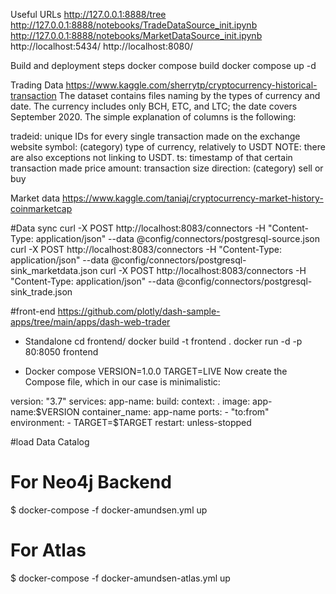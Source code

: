 Useful URLs
http://127.0.0.1:8888/tree
http://127.0.0.1:8888/notebooks/TradeDataSource_init.ipynb
http://127.0.0.1:8888/notebooks/MarketDataSource_init.ipynb
http://localhost:5434/
http://localhost:8080/

Build and deployment steps
docker compose build
 docker compose up -d


Trading Data
https://www.kaggle.com/sherrytp/cryptocurrency-historical-transaction
The dataset contains files naming by the types of currency and date. The currency includes only BCH, ETC, and LTC; the date covers September 2020. The simple explanation of columns is the following:

tradeid: unique IDs for every single transaction made on the exchange website
symbol: (category) type of currency, relatively to USDT NOTE: there are also exceptions not linking to USDT.
ts: timestamp of that certain transaction made
price
amount: transaction size
direction: (category) sell or buy

Market data
https://www.kaggle.com/taniaj/cryptocurrency-market-history-coinmarketcap

#Data sync
curl -X POST http://localhost:8083/connectors     -H "Content-Type: application/json"     --data @config/connectors/postgresql-source.json
curl -X POST http://localhost:8083/connectors     -H "Content-Type: application/json"     --data @config/connectors/postgresql-sink_marketdata.json
curl -X POST http://localhost:8083/connectors     -H "Content-Type: application/json"     --data @config/connectors/postgresql-sink_trade.json


#front-end
https://github.com/plotly/dash-sample-apps/tree/main/apps/dash-web-trader



* Standalone
cd frontend/
docker build -t frontend .
docker run -d -p 80:8050 frontend

* Docker compose
VERSION=1.0.0
TARGET=LIVE
Now create the Compose file, which in our case is minimalistic:

version: "3.7"
services:
  app-name:
    build:
      context: .
    image: app-name:$VERSION
    container_name: app-name
    ports:
      - "to:from"
    environment:
      - TARGET=$TARGET
    restart: unless-stopped






#load Data Catalog
# For Neo4j Backend
$ docker-compose -f docker-amundsen.yml up

# For Atlas
$ docker-compose -f docker-amundsen-atlas.yml up



